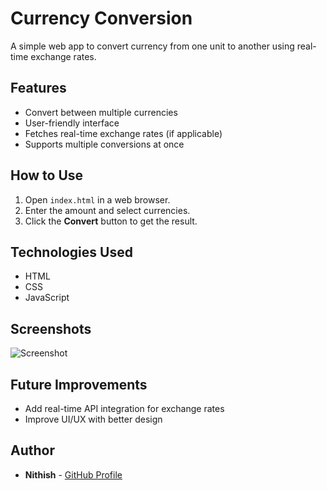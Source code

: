 # Currency Conversion

A simple web app to convert currency from one unit to another using real-time exchange rates.

## Features
- Convert between multiple currencies
- User-friendly interface
- Fetches real-time exchange rates (if applicable)
- Supports multiple conversions at once

## How to Use
1. Open `index.html` in a web browser.
2. Enter the amount and select currencies.
3. Click the **Convert** button to get the result.

## Technologies Used
- HTML
- CSS
- JavaScript

## Screenshots
![Screenshot](screenshot.png)

## Future Improvements
- Add real-time API integration for exchange rates
- Improve UI/UX with better design

## Author
- **Nithish** - [GitHub Profile](https://github.com/Nithish02090106)

